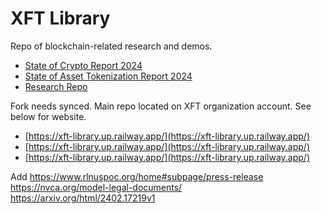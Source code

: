 # XFT Library
Repo of blockchain-related research and demos. 

- [State of Crypto Report 2024](https://a16zcrypto.com/posts/article/state-of-crypto-report-2024/)
- [State of Asset Tokenization Report 2024](https://22049776.fs1.hubspotusercontent-na1.net/hubfs/22049776/TAC%20State%20of%20Tokenization%202024%20Report.pdf)
- [Research Repo](https://docs.google.com/spreadsheets/d/e/2PACX-1vRs4vYh3uskbPjzvkEJz0pB_RzVOsmfhHCgVd09rVvg0kXeklLZsFVM6TGmtNF2Ko-5GozvM49c4ihU/pubhtml)

Fork needs synced. Main repo located on XFT organization account. See below for website. 

- [https://xft-library.up.railway.app/](https://xft-library.up.railway.app/)
- [https://xft-library.up.railway.app/](https://xft-library.up.railway.app/)
- [https://xft-library.up.railway.app/](https://xft-library.up.railway.app/)




Add
https://www.rlnuspoc.org/home#subpage/press-release
https://nvca.org/model-legal-documents/
https://arxiv.org/html/2402.17219v1

